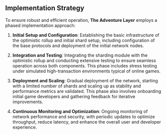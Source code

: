 ## Implementation Strategy

To ensure robust and efficient operation, **The Adventure Layer** employs a phased implementation approach:

1. **Initial Setup and Configuration**: Establishing the basic infrastructure of the optimistic rollup and initial shard setup, including configuration of the base protocols and deployment of the initial network nodes.
    
2. **Integration and Testing**: Integrating the sharding module with the optimistic rollup and conducting extensive testing to ensure seamless operation across both components. This phase includes stress testing under simulated high-transaction environments typical of online games.
    
3. **Deployment and Scaling**: Gradual deployment of the network, starting with a limited number of shards and scaling up as stability and performance metrics are validated. This phase also involves onboarding initial game developers and gathering feedback for iterative improvements.
    
4. **Continuous Monitoring and Optimization**: Ongoing monitoring of network performance and security, with periodic updates to optimize throughput, reduce latency, and enhance the overall user and developer experience.
    
